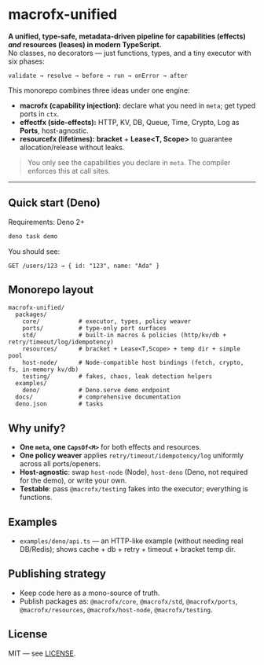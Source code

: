 # macrofx-unified

**A unified, type-safe, metadata-driven pipeline for capabilities (effects) _and_ resources (leases) in modern TypeScript.**  
No classes, no decorators — just functions, types, and a tiny executor with six phases:

```
validate → resolve → before → run → onError → after
```

This monorepo combines three ideas under one engine:

- **macrofx (capability injection):** declare what you need in `meta`; get typed ports in `ctx`.
- **effectfx (side-effects):** HTTP, KV, DB, Queue, Time, Crypto, Log as **Ports**, host-agnostic.
- **resourcefx (lifetimes):** **bracket** + **Lease<T, Scope>** to guarantee allocation/release without leaks.

> You only see the capabilities you declare in `meta`. The compiler enforces this at call sites.

---

## Quick start (Deno)

Requirements: Deno 2+

```bash
deno task demo
```

You should see:
```
GET /users/123 → { id: "123", name: "Ada" }
```

## Monorepo layout

```
macrofx-unified/
  packages/
    core/           # executor, types, policy weaver
    ports/          # type-only port surfaces
    std/            # built-in macros & policies (http/kv/db + retry/timeout/log/idempotency)
    resources/      # bracket + Lease<T,Scope> + temp dir + simple pool
    host-node/      # Node-compatible host bindings (fetch, crypto, fs, in-memory kv/db)
    testing/        # fakes, chaos, leak detection helpers
  examples/
    deno/           # Deno.serve demo endpoint
  docs/             # comprehensive documentation
  deno.json         # tasks
```

## Why unify?

- **One `meta`, one `CapsOf<M>`** for both effects and resources.
- **One policy weaver** applies `retry/timeout/idempotency/log` uniformly across all ports/openers.
- **Host-agnostic**: swap `host-node` (Node), `host-deno` (Deno, not required for the demo), or write your own.
- **Testable**: pass `@macrofx/testing` fakes into the executor; everything is functions.

## Examples

- `examples/deno/api.ts` — an HTTP-like example (without needing real DB/Redis); shows cache + db + retry + timeout + bracket temp dir.

## Publishing strategy

- Keep code here as a mono-source of truth.
- Publish packages as: `@macrofx/core`, `@macrofx/std`, `@macrofx/ports`, `@macrofx/resources`, `@macrofx/host-node`, `@macrofx/testing`.

## License

MIT — see [LICENSE](./LICENSE).
